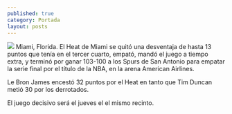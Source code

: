 ```yaml
---
published: true
category: Portada
layout: posts
---
```


![](http://i.imgur.com/wDUNcPxm.jpg)
Miami, Florida. El Heat de Miami se quitó una desventaja de hasta 13 puntos que tenía en el tercer cuarto, empató, mandó el juego a tiempo extra, y terminó por ganar 103-100 a los Spurs de San Antonio para empatar la serie final por el título de la NBA, en la arena American Airlines.

Le Bron James encestó 32 puntos por el Heat en tanto que Tim Duncan metió 30 por los derrotados.

El juego decisivo será el jueves el el mismo recinto.
